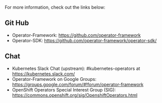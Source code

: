 For more information, check out the links below:

## Git Hub
 * Operator-Framework: https://github.com/operator-framework
 * Operator-SDK: https://github.com/operator-framework/operator-sdk/


## Chat
* Kubernetes Slack Chat (upstream): #kubernetes-operators at https://kubernetes.slack.com/
* Operator-Framework on Google Groups: https://groups.google.com/forum/#!forum/operator-framework
* OpenShift Operators Special Interest Group (SIG): https://commons.openshift.org/sig/OpenshiftOperators.html